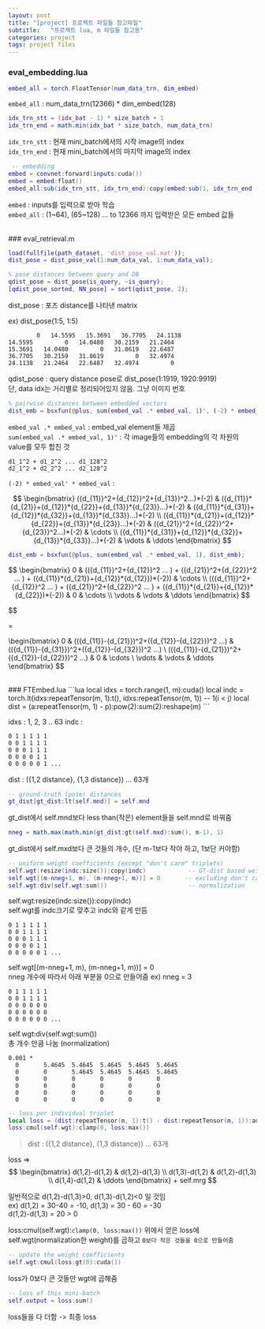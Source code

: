 ```yaml
---
layout: post
title: "[project] 프로젝트 파일들 참고파일"
subtitle:   "프로젝트 lua, m 파일들 참고용"
categories: project
tags: project files
---
```


### eval_embedding.lua

```lua
embed_all = torch.FloatTensor(num_data_trn, dim_embed)
 ```
`embed_all` : num_data_trn(12366) * dim_embed(128)

```lua
idx_trn_stt = (idx_bat - 1) * size_batch + 1
idx_trn_end = math.min(idx_bat * size_batch, num_data_trn)
```

`idx_trn_stt` : 현재 mini_batch에서의 시작 image의 index <br />
`idx_trn_end` : 현재 mini_batch에서의 마지막 image의 index


```lua
 -- embedding
embed = convnet:forward(inputs:cuda())
embed = embed:float()
embed_all:sub(idx_trn_stt, idx_trn_end):copy(embed:sub(1, idx_trn_end - idx_trn_stt + 1))
```
`embed` : inputs를 입력으로 받아 학습 <br />
`embed_all` : (1~64), (65~128) ... to 12366 까지 입력받은
모든 embed 값들

<br />
### eval_retrieval.m

```Matlab
load(fullfile(path_dataset, 'dist_pose_val.mat'));
dist_pose = dist_pose_val(1:num_data_val, 1:num_data_val);

% pose distances between query and DB
qdist_pose = dist_pose(is_query, ~is_query);
[qdist_pose_sorted, NN_pose] = sort(qdist_pose, 2);
```
dist_pose : 포즈 distance를 나타낸 matrix

ex) dist_pose(1:5, 1:5)
```
        0   14.5595   15.3691   36.7705   24.1138
14.5595         0   14.0480   30.2159   21.2464
15.3691   14.0480         0   31.8619   22.6487
36.7705   30.2159   31.8619         0   32.4974
24.1138   21.2464   22.6487   32.4974         0
```

qdist_pose : query distance pose로 dist_pose(1:1919, 1920:9919) <br />
단, data idx는 거리별로 정리되어있지 않음. 그냥 이미지 번호

```Matlab
% pairwise distances between embedded vectors
dist_emb = bsxfun(@plus, sum(embed_val .* embed_val, 1)', (-2) * embed_val' * embed_val);
```

`embed_val .* embed_val` : embed_val element들 제곱 <br />
`sum(embed_val .* embed_val, 1)'` : 각 image들의 embedding의 각 차원의 value를 모두 합친 것 <br />
```
d1_1^2 + d1_2^2 ... d1_128^2
d2_1^2 + d2_2^2 ... d2_128^2
```


`(-2) * embed_val' * embed_val` : <br />

$$
\begin{bmatrix}
       ({d_{11}}^2+{d_{12}}^2+{d_{13}}^2...)*(-2) & ({d_{11}}*{d_{21}}+{d_{12}}*{d_{22}}+{d_{13}}*{d_{23}}...)*(-2) & ({d_{11}}*{d_{31}}+{d_{12}}*{d_{32}}+{d_{13}}*{d_{33}}...)*(-2) \\
       ({d_{11}}*{d_{21}}+{d_{12}}*{d_{22}}+{d_{13}}*{d_{23}}...)*(-2) & ({d_{21}}^2+{d_{22}}^2+{d_{23}}^2...)*(-2) & \cdots \\
       ({d_{11}}*{d_{31}}+{d_{12}}*{d_{32}}+{d_{13}}*{d_{33}}...)*(-2) & \vdots & \ddots
\end{bmatrix}
$$

``` Matlab
dist_emb = bsxfun(@plus, sum(embed_val .* embed_val, 1), dist_emb);
```

$$
\begin{bmatrix}
0 & (({d_{11}}^2+{d_{12}}^2 ... ) + ({d_{21}}^2+{d_{22}}^2 ... ) + ({d_{11}}*{d_{21}}+{d_{12}}*{d_{12}})*(-2)) & \cdots \\ 
(({d_{11}}^2+{d_{12}}^2 ... ) + ({d_{21}}^2+{d_{22}}^2 ... ) + ({d_{11}}*{d_{21}}+{d_{12}}*{d_{22}})*(-2)) & 0 & \cdots \\
\vdots & \vdots & \ddots
\end{bmatrix}
$$

$$

=

\begin{bmatrix}
0 & (({d_{11}}-{d_{21}})^2+({d_{12}}-{d_{22}})^2 ...) & (({d_{11}}-{d_{31}})^2+({d_{12}}-{d_{32}})^2 ...) \\
(({d_{11}}-{d_{21}})^2+({d_{12}}-{d_{22}})^2 ...) & 0 & \cdots \\
\vdots & \vdots & \ddots
\end{bmatrix}
$$

<br />
### FTEmbed.lua
```lua
local idxs = torch.range(1, m):cuda()
local indc = torch.lt(idxs:repeatTensor(m, 1):t(), idxs:repeatTensor(m, 1))   -- 1(i < j)
local dist = (a:repeatTensor(m, 1) - p):pow(2):sum(2):reshape(m)     
```

idxs : 1, 2, 3 .. 63
indc : 
```
0 1 1 1 1 1
0 0 1 1 1 1
0 0 0 1 1 1
0 0 0 0 1 1
0 0 0 0 0 1 ...
```
dist : ({1,2 distance}, {1,3 distance}) ... 63개

```lua
-- ground-truth (pose) distances
gt_dist[gt_dist:lt(self.mnd)] = self.mnd
```
gt_dist에서 self.mnd보다 less than(작은) element들을 self.mnd로 바꿔줌

```lua
nneg = math.max(math.min(gt_dist:gt(self.mxd):sum(), m-1), 1)
```
gt_dist에서 self.mxd보다 큰 것들의 개수, (단 m-1보다 작야 하고, 1보단 커야함)

```lua
-- uniform weight coefficients (except "don't care" triplets)
self.wgt:resize(indc:size()):copy(indc)            -- GT-dist based weights & order constraints
self.wgt[(m-nneg+1, m), (m-nneg+1, m))] = 0       -- excluding don't care triplets
self.wgt:div(self.wgt:sum())                       -- normalization
```

self.wgt:resize(indc:size()):copy(indc) <br>
self.wgt를 indc크기로 맞추고 indc와 같게 만듬

```
0 1 1 1 1 1
0 0 1 1 1 1
0 0 0 1 1 1
0 0 0 0 1 1
0 0 0 0 0 1 ...
```

self.wgt[(m-nneg+1, m), (m-nneg+1, m))] = 0  <br>
nneg 개수에 따라서 아래 부분을 0으로 만들어줌 ex) nneg = 3

```
0 1 1 1 1 1
0 0 1 1 1 1
0 0 0 0 0 0
0 0 0 0 0 0 
0 0 0 0 0 0 ...
```
self.wgt:div(self.wgt:sum()) <br>
총 개수 만큼 나눔 (normalization)
```
0.001 *
  0       5.4645  5.4645  5.4645  5.4645  5.4645
  0       0       5.4645  5.4645  5.4645  5.4645
  0       0       0       0       0       0
  0       0       0       0       0       0
  0       0       0       0       0       0
  0       0       0       0       0       0
```

```lua
-- loss per individual triplet
local loss = (dist:repeatTensor(m, 1):t() - dist:repeatTensor(m, 1)):add(self.mrg)
loss:cmul(self.wgt):clamp(0, loss:max())
```
> dist : ({1,2 distance}, {1,3 distance}) ... 63개 <br>

loss =>
$$
\begin{bmatrix}
d(1,2)-d(1,2) & d(1,2)-d(1,3) \\
d(1,3)-d(1,2) & d(1,2)-d(1,3) \\
d(1,4)-d(1,2) & \ddots
\end{bmatrix} + self.mrg
$$

일반적으로 d(1,2)-d(1,3)>0, d(1,3)-d(1,2)<0 일 것임 <br>
ex) d(1,2) = 30-40 = -10, d(1,3) = 30 - 60 = -30 <br>
d(1,2)-d(1,3) = 20 > 0

loss:cmul(self.wgt):`clamp(0, loss:max())`
위에서 얻은 loss에 self.wgt(normalization한 weight)를 곱하고
`0보다 작은 것들을 0으로 만들어줌`

```lua
-- update the weight coefficients
self.wgt:cmul(loss:gt(0):cuda())
```
loss가 0보다 큰 것들만 wgt에 곱해줌

```lua
-- loss of this mini-batch
self.output = loss:sum()
```
loss들을 다 더함 -> 최종 loss